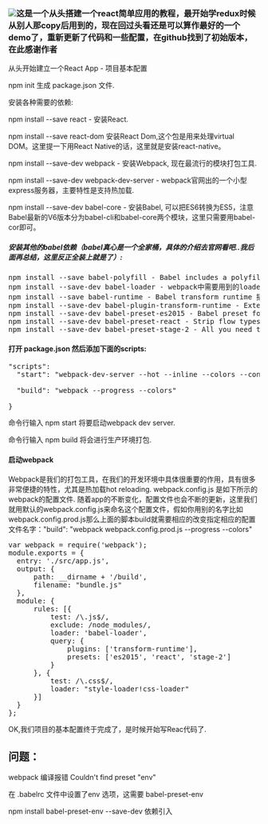 <h3><img src="https://camo.githubusercontent.com/4ca4d5065d27fde258b4d2e11175cd28556729fb/68747470733a2f2f63646e2e7261776769742e636f6d2f74656e63656e7479756e2f77616665722f6d61737465722f6c6f676f2e737667" />这是一个从头搭建一个react简单应用的教程，最开始学redux时候从别人那copy后用到的，现在回过头看还是可以算作最好的一个demo了，重新更新了代码和一些配置，在github找到了初始版本，在此感谢作者</h3>

<p>从头开始建立一个React App - 项目基本配置 </p>
<p>npm init 生成 package.json 文件.</p>
<p>安装各种需要的依赖:</p>
<p>npm install --save react - 安装React.</p>
<p>npm install --save react-dom 安装React Dom,这个包是用来处理virtual DOM。这里提一下用React Native的话，这里就是安装react-native。</p>
<p>npm install --save-dev webpack - 安装Webpack, 现在最流行的模块打包工具.</p>
<p>npm install --save-dev webpack-dev-server - webpack官网出的一个小型express服务器，主要特性是支持热加载.</p>
<p>npm install --save-dev babel-core - 安装Babel, 可以把ES6转换为ES5，注意Babel最新的V6版本分为babel-cli和babel-core两个模块，这里只需要用babel-cor即可。</p>
<h5>安装其他的babel依赖（babel真心是一个全家桶，具体的介绍去官网看吧..我后面再总结，这里反正全装上就是了）:</h5>
<pre>
npm install --save babel-polyfill - Babel includes a polyfill that includes a custom regenerator runtime and core.js. This will emulate a full ES6 environment
npm install --save-dev babel-loader - webpack中需要用到的loader.
npm install --save babel-runtime - Babel transform runtime 插件的依赖.
npm install --save-dev babel-plugin-transform-runtime - Externalise references to helpers and builtins, automatically polyfilling your code without polluting globals.
npm install --save-dev babel-preset-es2015 - Babel preset for all es2015 plugins.
npm install --save-dev babel-preset-react - Strip flow types and transform JSX into createElement calls.
npm install --save-dev babel-preset-stage-2 - All you need to use stage 2 (and greater) plugins (experimental javascript).
</pre>

<h4>打开 package.json 然后添加下面的scripts:</h4>
<pre>"scripts": 
  "start": "webpack-dev-server --hot --inline --colors --content-base ./build",<br />
  "build": "webpack --progress --colors"<br />
}</pre>
<p>命令行输入 npm start 将要启动webpack dev server.</p>

<p>命令行输入 npm build 将会进行生产环境打包.</p>
<h4>启动webpack</h4>

<p>Webpack是我们的打包工具，在我们的开发环境中具体很重要的作用，具有很多非常便捷的特性，尤其是热加载hot reloading. webpack.config.js 是如下所示的webpack的配置文件. 随着app的不断变化，配置文件也会不断的更新，这里我们就用默认的webpack.config.js来命名这个配置文件，假如你用别的名字比如webpack.config.prod.js那么上面的脚本build就需要相应的改变指定相应的配置文件名字："build": "webpack webpack.config.prod.js --progress --colors"
</p>
<pre>
var webpack = require('webpack');
module.exports = {
  entry: './src/app.js',
  output: {
      path: __dirname + '/build',
      filename: "bundle.js"
  },
  module: {
      rules: [{
          test: /\.js$/,
          exclude: /node_modules/,
          loader: 'babel-loader',
          query: {
              plugins: ['transform-runtime'],
              presets: ['es2015', 'react', 'stage-2']
          }
      }, {
          test: /\.css$/,
          loader: "style-loader!css-loader"
      }]
  }
};
</pre>
<p>OK,我们项目的基本配置终于完成了，是时候开始写Reac代码了.</p>

<h2>问题：</h2>
<p>webpack 编译报错 Couldn't find preset "env"</p>
<p>在 .babelrc 文件中设置了env 选项，这需要 babel-preset-env  </p>
<p>npm install babel-preset-env --save-dev 依赖引入</p>

